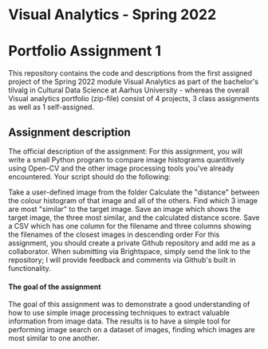 # Visual Analytics - Spring 2022
# Portfolio Assignment 1

This repository contains the code and descriptions from the first assigned project of the Spring 2022 module Visual Analytics as part of the bachelor's tilvalg in Cultural Data Science at Aarhus University - whereas the overall Visual analytics portfolio (zip-file) consist of 4 projects, 3 class assignments as well as 1 self-assigned.

## Assignment description
The official description of the assignment:
For this assignment, you will write a small Python program to compare image histograms quantitively using Open-CV and the other image processing tools you've already encountered. Your script should do the following:

Take a user-defined image from the folder
Calculate the "distance" between the colour histogram of that image and all of the others.
Find which 3 image are most "similar" to the target image.
Save an image which shows the target image, the three most similar, and the calculated distance score.
Save a CSV which has one column for the filename and three columns showing the filenames of the closest images in descending order
For this assignment, you should create a private Github repository and add me as a collaborator. When submitting via Brightspace, simply send the link to the repository; I will provide feedback and comments via Github's built in functionality.

#### The goal of the assignment 
The goal of this assignment was to demonstrate a good understanding of how to use simple image processing techniques to extract valuable information from image data. The results is to have a simple tool for performing image search on a dataset of images, finding which images are most similar to one another.
